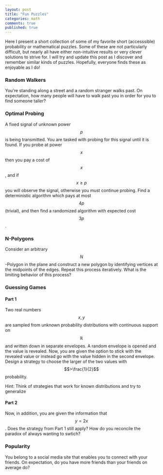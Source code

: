 ```yaml
---
layout: post
title: "Fun Puzzles"
categories: math 
comments: true
published: true 
---
```


Here I present a short collection of some of my favorite short (accesssible) probability or mathematical puzzles. Some of these are not particularly difficult, but nearly all have either non-intuitive results or very clever solutions to strive for. I will try and update this post as I discover and remember similar kinds of puzzles. Hopefully, everyone finds these as enjoyable as I do!


### Random Walkers

You're standing along a street and a random stranger walks past. On expectation, how many people will have to walk past you in order for you to find someone taller?

### Optimal Probing

A fixed signal of unknown power $$p$$ is being transmitted. You are tasked with probing for this signal until it is found. If you probe at power $$x$$ then you pay a cost of $$x$$, and if $$x \geq p$$ you will observe the signal, otherwise you must continue probing. Find a deterministic algorithm which pays at most $$4p$$ (trivial), and then find a randomized algorithm with expected cost $$3p$$.



### N-Polygons

Consider an arbitrary $$N$$-Polygon in the plane and construct a new polygon by identifying vertices at the midpoints of the edges. Repeat this process iteratively. What is the limiting behavior of this process?


### Guessing Games 

#### Part 1

Two real numbers $$x,y$$ are sampled from unknown probability distributions with continuous support on $$\mathbb{R}$$ and written down in separate envelopes. A random envelope is opened and the value is revealed. Now, you are given the option to stick with the revealed value or instead go with the value hidden in the second envelope. Design a strategy to choose the larger of the two values with $$>\frac{1}{2}$$ probability. 

Hint: Think of strategies that work for known distributions and try to generalize

#### Part 2

Now, in addition, you are given the information that $$y = 2x$$. Does the strategy from Part 1 still apply? How do you reconcile the paradox of always wanting to swtich?


### Popularity

You belong to a social media site that enables you to connect with your friends. On expectation, do you have more friends than your friends on average do?





